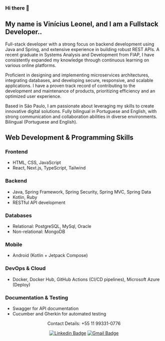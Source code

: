 ### Hi there 👋

## My name is Vinícius Leonel, and I am a Fullstack Developer.. 

Full-stack developer with a strong focus on backend development using Java and Spring, and extensive experience in building robust REST APIs. A recent graduate in Systems Analysis and Development from FIAP, I have consistently expanded my knowledge through continuous learning on various online platforms.

Proficient in designing and implementing microservices architectures, integrating databases, and developing secure, responsive, and scalable applications. I have a proven track record of contributing to the development and maintenance of products, prioritizing efficiency and an optimized user experience.

Based in São Paulo, I am passionate about leveraging my skills to create innovative digital solutions. Fully bilingual in Portuguese and English, with strong communication and collaboration abilities in diverse environments.
Bilingual (Portuguese and English).  

## Web Development & Programming Skills  

### Frontend  
- HTML, CSS, JavaScript  
- React, Next.js, TypeScript, Tailwind  

### Backend  
- Java, Spring Framework, Spring Security, Spring MVC, Spring Data
- Kotlin, Ruby
- RESTful API development  

### Databases  
- Relational: PostgreSQL, MySql, Oracle
- Non-relational: MongoDB  

### Mobile  
- Android (Kotlin + Jetpack Compose)  

### DevOps & Cloud  
- Docker, Docker Hub, GitHub Actions (CI/CD pipelines), Microsoft Azure (Deploy)

### Documentation & Testing  
- Swagger for API documentation  
- Cucumber and Gherkin for automated testing  

<!-- <p align="center">
  <img align="center" src="https://github-readme-stats.vercel.app/api/top-langs/?username=viniciusleonel&layout=compact&theme=radical"> 
</p> -->

<!-- LinkedIn: https://www.linkedin.com/in/viniciuslps/ -->

 <p align="center">
  Contact Details: +55 11 99331-0776 
</p> 
<p align="center">
   <a href="https://www.linkedin.com/in/viniciusleonel-dev/" target="blank"><img alt="Linkedin Badge" src="https://img.shields.io/badge/-VINICIUSLPS%20-00BFFF?style=for-the-badge&logo=Linkedin&logoColor=white&link=https://www.linkedin.com/in/viniciuslps/"/></a>  
<!--   <a href="https://viniciusleonel.dev.br" target="blank">
    <img alt="WebSite Badge" src="https://img.shields.io/badge/website-071952?style=for-the-badge&logo=About&logoColor=white"/>
  </a>  -->
  <a href="mailto:viniciuslps.cms@gmail.com" target="blank">
    <img alt="Gmail Badge" src="https://img.shields.io/badge/-viniciuslps.cms@gmail.com-DC143C?style=for-the-badge&logo=Gmail&logoColor=white&link=mailto:viniciuslps.cms@gmail.com"/>
  </a>
  
</p>

<!--<p align="center">
  <img align="center" src="https://github-readme-stats.vercel.app/api?username=viniciusleonel&show_icons=true&theme=radical"> 
</p> -->

<!--outro tema favorito = tokyonight -->

